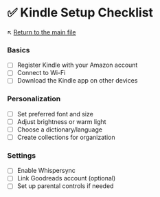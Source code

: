 # ✅ Kindle Setup Checklist

↖️ [Return to the main file](../README.md)

### Basics
- [ ] Register Kindle with your Amazon account
- [ ] Connect to Wi-Fi
- [ ] Download the Kindle app on other devices

### Personalization
- [ ] Set preferred font and size
- [ ] Adjust brightness or warm light
- [ ] Choose a dictionary/language
- [ ] Create collections for organization

### Settings
- [ ] Enable Whispersync
- [ ] Link Goodreads account (optional)
- [ ] Set up parental controls if needed
